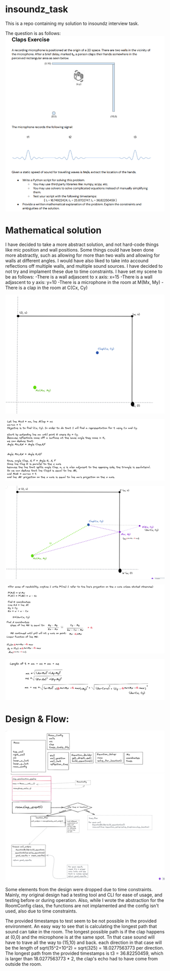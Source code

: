 # insoundz_task
This is a repo containing my solution to insoundz interview task.

The question is as follows:
![question](question.png)

# Mathematical solution
I have decided to take a more abstract solution, and not hard-code things like mic position and wall positions.
Some things could have been done more abstractly, such as allowing for more than two walls and allowing for walls at different angles.
I would have also liked to take into accound reflections off multiple walls, and multiple sound sources.
I have decided to not try and implament these due to time constraints.
I have set my scene to be as follows:
-There is a wall adjascent to x axis: x=15
-There is a wall adjascent to y axis: y=10
-There is a microphone in the room at M(Mx, My)
-There is a clap in the room at C(Cx, Cy)

![setup](room_setup.png)

![exp1](exp1.png)

![after](after_exp.png)

![exp2](exp2.png)

![exp3](exp3.png)


# Design & Flow:
![design](design.png)
![flow](flow.png)

Some elements from the design were dropped due to time constraints. 
Mainly, my original design had a testing tool and CLI for ease of usage, and testing before or during operation.
Also, while I wrote the abstraction for the RoomConfig class, the functions are not implamented and the config isn't used, also due to time constraints.

The provided timestamps to test seem to be not possible in the provided environment. 
An easy way to see that is calculating the longest path that sound can take in the room.
The longest possible path is if the clap happens at (0,0) and the microphone is at the same spot. Tn that case sound will have to trave all the way to (15,10) and back. each direction in that case will be the length of sqrt(15^2+10^2) = sqrt(325) = 18.0277563773 per direction. The longest path from the provided timestamps is t3 = 36.82250459, which is larger than 18.0277563773 * 2, the clap's echo had to have come from outside the room.
